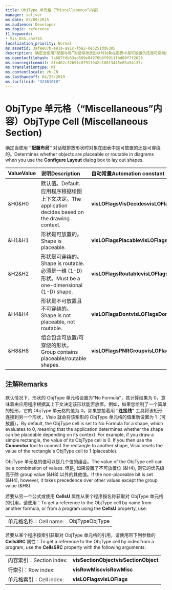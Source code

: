 ```yaml
---
title: ObjType 单元格（“Miscellaneous”内容）
manager: soliver
ms.date: 03/09/2015
ms.audience: Developer
ms.topic: reference
f1_keywords:
- Vis_DSS.chm745
localization_priority: Normal
ms.assetid: 3afee07b-e91a-a91c-fba2-0e3251dd6385
description: 确定当使用“配置布局”对话框排放形状时对象在图表中是可放置的还是可穿绕的。
ms.openlocfilehash: 7a607fdb53ad569e84976b6f9911fbd89f7f2628
ms.sourcegitcommit: 8fe462c32b91c87911942c188f3445e85a54137c
ms.translationtype: MT
ms.contentlocale: zh-CN
ms.lasthandoff: 04/23/2019
ms.locfileid: "32361010"
---
```

# <a name="objtype-cell-miscellaneous-section"></a><span data-ttu-id="ab12e-103">ObjType 单元格（“Miscellaneous”内容）</span><span class="sxs-lookup"><span data-stu-id="ab12e-103">ObjType Cell (Miscellaneous Section)</span></span>

<span data-ttu-id="ab12e-104">确定当使用 **“配置布局”** 对话框排放形状时对象在图表中是可放置的还是可穿绕的。</span><span class="sxs-lookup"><span data-stu-id="ab12e-104">Determines whether objects are placeable or routable in diagrams when you use the **Configure Layout** dialog box to lay out shapes.</span></span> 
  
|<span data-ttu-id="ab12e-105">**Value**</span><span class="sxs-lookup"><span data-stu-id="ab12e-105">**Value**</span></span>|<span data-ttu-id="ab12e-106">**说明**</span><span class="sxs-lookup"><span data-stu-id="ab12e-106">**Description**</span></span>|<span data-ttu-id="ab12e-107">**自动常量**</span><span class="sxs-lookup"><span data-stu-id="ab12e-107">**Automation constant**</span></span>|
|:-----|:-----|:-----|
|<span data-ttu-id="ab12e-108">&amp;H0</span><span class="sxs-lookup"><span data-stu-id="ab12e-108">&amp;H0</span></span>  <br/> |<span data-ttu-id="ab12e-109">默认值。</span><span class="sxs-lookup"><span data-stu-id="ab12e-109">Default.</span></span> <span data-ttu-id="ab12e-110">应用程序根据绘图上下文决定。</span><span class="sxs-lookup"><span data-stu-id="ab12e-110">The application decides based on the drawing context.</span></span>  <br/> |<span data-ttu-id="ab12e-111">**visLOFlagsVisDecides**</span><span class="sxs-lookup"><span data-stu-id="ab12e-111">**visLOFlagsVisDecides**</span></span> <br/> |
|<span data-ttu-id="ab12e-112">&amp;H1</span><span class="sxs-lookup"><span data-stu-id="ab12e-112">&amp;H1</span></span>  <br/> |<span data-ttu-id="ab12e-113">形状是可放置的。</span><span class="sxs-lookup"><span data-stu-id="ab12e-113">Shape is placeable.</span></span>  <br/> |<span data-ttu-id="ab12e-114">**visLOFlagsPlacable**</span><span class="sxs-lookup"><span data-stu-id="ab12e-114">**visLOFlagsPlacable**</span></span> <br/> |
|<span data-ttu-id="ab12e-115">&amp;H2</span><span class="sxs-lookup"><span data-stu-id="ab12e-115">&amp;H2</span></span>  <br/> |<span data-ttu-id="ab12e-116">形状是可穿绕的。</span><span class="sxs-lookup"><span data-stu-id="ab12e-116">Shape is routable.</span></span> <span data-ttu-id="ab12e-117">必须是一维 (1-D) 形状。</span><span class="sxs-lookup"><span data-stu-id="ab12e-117">Must be a one-dimensional (1-D) shape.</span></span>  <br/> |<span data-ttu-id="ab12e-118">**visLOFlagsRoutable**</span><span class="sxs-lookup"><span data-stu-id="ab12e-118">**visLOFlagsRoutable**</span></span> <br/> |
|<span data-ttu-id="ab12e-119">&amp;H4</span><span class="sxs-lookup"><span data-stu-id="ab12e-119">&amp;H4</span></span>  <br/> |<span data-ttu-id="ab12e-120">形状是不可放置且不可穿绕的。</span><span class="sxs-lookup"><span data-stu-id="ab12e-120">Shape is not placeable, not routable.</span></span>  <br/> |<span data-ttu-id="ab12e-121">**visLOFlagsDont**</span><span class="sxs-lookup"><span data-stu-id="ab12e-121">**visLOFlagsDont**</span></span> <br/> |
|<span data-ttu-id="ab12e-122">&amp;H8</span><span class="sxs-lookup"><span data-stu-id="ab12e-122">&amp;H8</span></span>  <br/> |<span data-ttu-id="ab12e-123">组合包含可放置/可穿绕的形状。</span><span class="sxs-lookup"><span data-stu-id="ab12e-123">Group contains placeable/routable shapes.</span></span>  <br/> |<span data-ttu-id="ab12e-124">**visLOFlagsPNRGroup**</span><span class="sxs-lookup"><span data-stu-id="ab12e-124">**visLOFlagsPNRGroup**</span></span> <br/> |
   
## <a name="remarks"></a><span data-ttu-id="ab12e-125">注解</span><span class="sxs-lookup"><span data-stu-id="ab12e-125">Remarks</span></span>

<span data-ttu-id="ab12e-p103">默认情况下，形状的 ObjType 单元格设置为“No Formula”，其计算结果为 0，意味着由应用程序根据其上下文决定该形状能否放置。例如，如果您绘制了一个简单的矩形，它的 ObjType 单元格的值为 0。如果您接着用 **“连接线”** 工具将该矩形连接到另一个形状，Visio 就会将该矩形的 ObjType 单元格的值重新设置为 1（可放置）。</span><span class="sxs-lookup"><span data-stu-id="ab12e-p103">By default, the ObjType cell is set to No Formula for a shape, which evaluates to 0, meaning that the application determines whether the shape can be placeable depending on its context. For example, if you draw a simple rectangle, the value of its ObjType cell is 0. If you then use the **Connector** tool to connect the rectangle to another shape, Visio resets the value of the rectangle's ObjType cell to 1 (placeable).</span></span> 
  
<span data-ttu-id="ab12e-129">ObjType 单元格的值可以是几个值的组合。</span><span class="sxs-lookup"><span data-stu-id="ab12e-129">The value of the ObjType cell can be a combination of values.</span></span> <span data-ttu-id="ab12e-130">但是, 如果设置了不可放置位 (&amp;H4), 则它的优先级高于除 group value (&amp;H8) 以外的其他值。</span><span class="sxs-lookup"><span data-stu-id="ab12e-130">If the non-placeable bit is set (&amp;H4), however, it takes precedence over other values except the group value (&amp;H8).</span></span>
  
<span data-ttu-id="ab12e-131">若要从另一个公式或使用 **CellsU** 属性从某个程序按名称获取对 ObjType 单元格的引用，请使用：</span><span class="sxs-lookup"><span data-stu-id="ab12e-131">To get a reference to the ObjType cell by name from another formula, or from a program using the **CellsU** property, use:</span></span> 
  
|||
|:-----|:-----|
|<span data-ttu-id="ab12e-132">单元格名称：</span><span class="sxs-lookup"><span data-stu-id="ab12e-132">Cell name:</span></span>  <br/> |<span data-ttu-id="ab12e-133">ObjType</span><span class="sxs-lookup"><span data-stu-id="ab12e-133">ObjType</span></span>  <br/> |
   
<span data-ttu-id="ab12e-134">若要从某个程序按索引获取对 ObjType 单元格的引用，请使用带下列参数的 **CellsSRC** 属性：</span><span class="sxs-lookup"><span data-stu-id="ab12e-134">To get a reference to the ObjType cell by index from a program, use the **CellsSRC** property with the following arguments:</span></span> 
  
|||
|:-----|:-----|
|<span data-ttu-id="ab12e-135">内容索引：</span><span class="sxs-lookup"><span data-stu-id="ab12e-135">Section index:</span></span>  <br/> |<span data-ttu-id="ab12e-136">**visSectionObject**</span><span class="sxs-lookup"><span data-stu-id="ab12e-136">**visSectionObject**</span></span> <br/> |
|<span data-ttu-id="ab12e-137">行索引：</span><span class="sxs-lookup"><span data-stu-id="ab12e-137">Row index:</span></span>  <br/> |<span data-ttu-id="ab12e-138">**visRowMisc**</span><span class="sxs-lookup"><span data-stu-id="ab12e-138">**visRowMisc**</span></span> <br/> |
|<span data-ttu-id="ab12e-139">单元格索引：</span><span class="sxs-lookup"><span data-stu-id="ab12e-139">Cell index:</span></span>  <br/> |<span data-ttu-id="ab12e-140">**visLOFlags**</span><span class="sxs-lookup"><span data-stu-id="ab12e-140">**visLOFlags**</span></span> <br/> |
   

